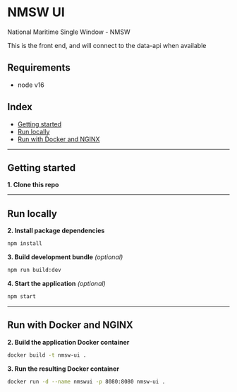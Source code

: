 # NMSW UI
National Maritime Single Window - NMSW

This is the front end, and will connect to the data-api when available

## Requirements

* node v16

## Index
* [Getting started](#getting-started)
* [Run locally](#run-locally)
* [Run with Docker and NGINX](#run-with-docker-and-nginx)

----

## Getting started

**1. Clone this repo**

----

## Run locally
**2. Install package dependencies**
```sh
npm install
```
**3. Build development bundle** *(optional)*
```sh
npm run build:dev
```
**4. Start the application** *(optional)*
```sh
npm start
```
----

## Run with Docker and NGINX
**2. Build the application Docker container**
```sh
docker build -t nmsw-ui .
```
**3. Run the resulting Docker container**
```sh
docker run -d --name nmswui -p 8080:8080 nmsw-ui .
```

